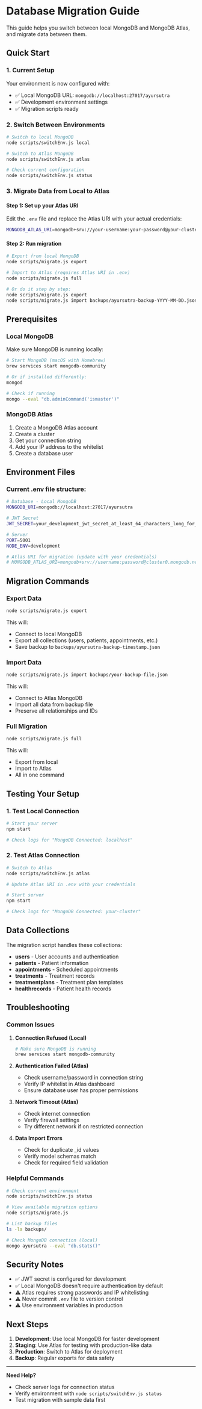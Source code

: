 # Database Migration Guide

This guide helps you switch between local MongoDB and MongoDB Atlas, and migrate data between them.

## Quick Start

### 1. Current Setup
Your environment is now configured with:
- ✅ Local MongoDB URL: `mongodb://localhost:27017/ayursutra`
- ✅ Development environment settings
- ✅ Migration scripts ready

### 2. Switch Between Environments

```bash
# Switch to local MongoDB
node scripts/switchEnv.js local

# Switch to Atlas MongoDB
node scripts/switchEnv.js atlas

# Check current configuration
node scripts/switchEnv.js status
```

### 3. Migrate Data from Local to Atlas

#### Step 1: Set up your Atlas URI
Edit the `.env` file and replace the Atlas URI with your actual credentials:
```bash
MONGODB_ATLAS_URI=mongodb+srv://your-username:your-password@your-cluster.mongodb.net/ayursutra?retryWrites=true&w=majority
```

#### Step 2: Run migration
```bash
# Export from local MongoDB
node scripts/migrate.js export

# Import to Atlas (requires Atlas URI in .env)
node scripts/migrate.js full

# Or do it step by step:
node scripts/migrate.js export
node scripts/migrate.js import backups/ayursutra-backup-YYYY-MM-DD.json
```

## Prerequisites

### Local MongoDB
Make sure MongoDB is running locally:
```bash
# Start MongoDB (macOS with Homebrew)
brew services start mongodb-community

# Or if installed differently:
mongod

# Check if running
mongo --eval "db.adminCommand('ismaster')"
```

### MongoDB Atlas
1. Create a MongoDB Atlas account
2. Create a cluster
3. Get your connection string
4. Add your IP address to the whitelist
5. Create a database user

## Environment Files

### Current .env file structure:
```bash
# Database - Local MongoDB
MONGODB_URI=mongodb://localhost:27017/ayursutra

# JWT Secret
JWT_SECRET=your_development_jwt_secret_at_least_64_characters_long_for_security

# Server
PORT=5001
NODE_ENV=development

# Atlas URI for migration (update with your credentials)
# MONGODB_ATLAS_URI=mongodb+srv://username:password@cluster0.mongodb.net/ayursutra?retryWrites=true&w=majority
```

## Migration Commands

### Export Data
```bash
node scripts/migrate.js export
```
This will:
- Connect to local MongoDB
- Export all collections (users, patients, appointments, etc.)
- Save backup to `backups/ayursutra-backup-timestamp.json`

### Import Data
```bash
node scripts/migrate.js import backups/your-backup-file.json
```
This will:
- Connect to Atlas MongoDB
- Import all data from backup file
- Preserve all relationships and IDs

### Full Migration
```bash
node scripts/migrate.js full
```
This will:
- Export from local
- Import to Atlas
- All in one command

## Testing Your Setup

### 1. Test Local Connection
```bash
# Start your server
npm start

# Check logs for "MongoDB Connected: localhost"
```

### 2. Test Atlas Connection
```bash
# Switch to Atlas
node scripts/switchEnv.js atlas

# Update Atlas URI in .env with your credentials

# Start server
npm start

# Check logs for "MongoDB Connected: your-cluster"
```

## Data Collections

The migration script handles these collections:
- **users** - User accounts and authentication
- **patients** - Patient information
- **appointments** - Scheduled appointments
- **treatments** - Treatment records
- **treatmentplans** - Treatment plan templates
- **healthrecords** - Patient health records

## Troubleshooting

### Common Issues

1. **Connection Refused (Local)**
   ```bash
   # Make sure MongoDB is running
   brew services start mongodb-community
   ```

2. **Authentication Failed (Atlas)**
   - Check username/password in connection string
   - Verify IP whitelist in Atlas dashboard
   - Ensure database user has proper permissions

3. **Network Timeout (Atlas)**
   - Check internet connection
   - Verify firewall settings
   - Try different network if on restricted connection

4. **Data Import Errors**
   - Check for duplicate _id values
   - Verify model schemas match
   - Check for required field validation

### Helpful Commands

```bash
# Check current environment
node scripts/switchEnv.js status

# View available migration options
node scripts/migrate.js

# List backup files
ls -la backups/

# Check MongoDB connection (local)
mongo ayursutra --eval "db.stats()"
```

## Security Notes

- ✅ JWT secret is configured for development
- ✅ Local MongoDB doesn't require authentication by default
- ⚠️ Atlas requires strong passwords and IP whitelisting
- ⚠️ Never commit `.env` file to version control
- ⚠️ Use environment variables in production

## Next Steps

1. **Development**: Use local MongoDB for faster development
2. **Staging**: Use Atlas for testing with production-like data
3. **Production**: Switch to Atlas for deployment
4. **Backup**: Regular exports for data safety

---

**Need Help?**
- Check server logs for connection status
- Verify environment with `node scripts/switchEnv.js status`
- Test migration with sample data first
